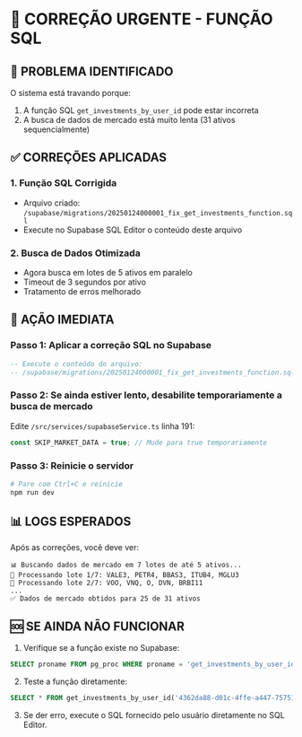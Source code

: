 # 🚨 CORREÇÃO URGENTE - FUNÇÃO SQL

## 🔴 PROBLEMA IDENTIFICADO

O sistema está travando porque:
1. A função SQL `get_investments_by_user_id` pode estar incorreta
2. A busca de dados de mercado está muito lenta (31 ativos sequencialmente)

## ✅ CORREÇÕES APLICADAS

### 1. **Função SQL Corrigida**
- Arquivo criado: `/supabase/migrations/20250124000001_fix_get_investments_function.sql`
- Execute no Supabase SQL Editor o conteúdo deste arquivo

### 2. **Busca de Dados Otimizada**
- Agora busca em lotes de 5 ativos em paralelo
- Timeout de 3 segundos por ativo
- Tratamento de erros melhorado

## 🚀 AÇÃO IMEDIATA

### Passo 1: Aplicar a correção SQL no Supabase
```sql
-- Execute o conteúdo do arquivo:
-- /supabase/migrations/20250124000001_fix_get_investments_function.sql
```

### Passo 2: Se ainda estiver lento, desabilite temporariamente a busca de mercado
Edite `/src/services/supabaseService.ts` linha 191:
```typescript
const SKIP_MARKET_DATA = true; // Mude para true temporariamente
```

### Passo 3: Reinicie o servidor
```bash
# Pare com Ctrl+C e reinicie
npm run dev
```

## 📊 LOGS ESPERADOS

Após as correções, você deve ver:
```
📊 Buscando dados de mercado em 7 lotes de até 5 ativos...
🔄 Processando lote 1/7: VALE3, PETR4, BBAS3, ITUB4, MGLU3
🔄 Processando lote 2/7: VOO, VNQ, O, DVN, BRBI11
...
✅ Dados de mercado obtidos para 25 de 31 ativos
```

## 🆘 SE AINDA NÃO FUNCIONAR

1. Verifique se a função existe no Supabase:
```sql
SELECT proname FROM pg_proc WHERE proname = 'get_investments_by_user_id';
```

2. Teste a função diretamente:
```sql
SELECT * FROM get_investments_by_user_id('4362da88-d01c-4ffe-a447-75751ea8e182');
```

3. Se der erro, execute o SQL fornecido pelo usuário diretamente no SQL Editor.